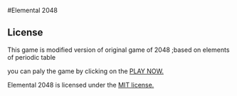 #Elemental 2048


## License
This game is modified version of original game of 2048 ;based on elements of periodic table

you can paly the game by clicking on the [PLAY NOW.](https://)


Elemental 2048 is licensed under the [MIT license.](https://github.com/ankyAs/2048/)

